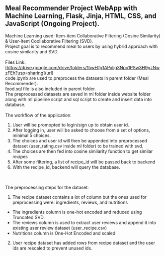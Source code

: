 Meal Recommender Project WebApp with Machine Learning, Flask, Jinja, HTML, CSS, and JavaScript (Ongoing Project).
------------------------------------------------------------------------------------------------------------------------------------
Machine Learning used: Item-item Collaborative Filtering (Cosine Similarity) & User-Item Coollaborative Filtering (SVD).<br>
Project goal is to recommend meal to users by using hybrid approach with cosine similarity and SVD.
<br><br>
Files Link: [https://drive.google.com/drive/folders/1hwElfg1APxlig3Npo1PSw3H9gzNwzFEh?usp=sharing](url)
<br>
code.ipynb are used to preprocess the datasets in parent folder (Meal Recommender).<br>
food.sql file is also included in parent folder.
<br>
The preprocessed datasets are saved in ml folder inside website folder along with ml pipeline script and sql script to create and insert data into database.
<br><br>
The workflow of the application:
1. User will be promopted to login/sign up to obtain user id.
2. After logging in, user will be asked to choose from a set of options, minimal 5 choices.
3. The choices and user id will then be appended into preprocessed dataset (user_rating.csv inside ml folder) to be trained with svd.
4. The choices are then fed into cosine similarity function to get similar recipes
5. After some filtering, a list of recipe_id will be passed back to backend
6. With the recipe_id, backend will query the database.

<br><br>
The preprocessing steps for the dataset:<br>
1. The recipe dataset contains a lot of column but the ones used for preprocessing were: ingredients, reviews, and nutritions
  - The ingredients column is one-hot encoded and reduced using Truncated SVD.
  - The reviews column is used to extract user reviews and append it into existing user review dataset (user_recipe.csv)
  - Nutritions column is One-Hot Encoded and scaled
2. User recipe dataset has added rows from recipe dataset and the user ids are rescaled to prevent unused ids.
